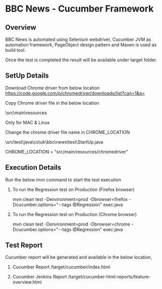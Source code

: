 BBC News - Cucumber Framework
===================


Overview
--------

BBC News is automated using Selenium webdriver, Cucumber JVM as automation framework, PageObject design pattern and Maven is used as build tool. 

Once the test is completed the result will be available under target folder.


SetUp Details
-----------------

Download Chrome driver from below location
https://code.google.com/p/chromedriver/downloads/list?can=1&q=

Copy Chrome driver file in the below location

<parent Directory>\src\main\resources

Only for MAC & Linux

Change the chrome driver file name in CHROME_LOCATION

<parent Directory>\src\test\java\co\uk\bbc\news\test\StartUp.java

CHROME_LOCATION = "src/main/resources/chromedriver"



Execution Details
-----------------

Run the below mvn command to start the test execution

1. To run the Regression test on Production (Firefox browser)

    mvn clean test -Denvironment=prod -Dbrowser=firefox -Dcucumber.options="--tags @Regression" exec:java

2. To run the Regression test on Production (Chrome browser)

    mvn clean test -Denvironment=prod -Dbrowser=chrome -Dcucumber.options="--tags @Regression" exec:java

Test Report
-----------

Cucumber report will be generated and available in the below location,

1. Cucumber Report
	/target/cucumber/index.html

2. Cucumber Jenkins Report
	/target/cucumber-html-reports/feature-overview.html
